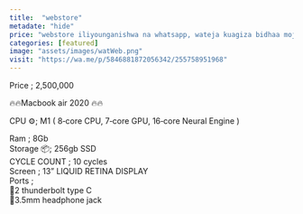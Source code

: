 ```yaml
---
title:  "webstore"
metadate: "hide"
price: "webstore iliyounganishwa na whatsapp, wateja kuagiza bidhaa moja kwa moja kutoka kwa webstore yako kupitia whatsap yako"
categories: [featured]
image: "assets/images/watWeb.png"
visit: "https://wa.me/p/5846881872056342/255758951968"
---
```


Price ; 2,500,000

🔥🔥Macbook air 2020 🔥🔥

CPU ⚙️; M1 ( 8‑core CPU, 7‑core GPU, 16‑core Neural Engine ) 

Ram ; 8Gb   
Storage 📦; 256gb SSD   
CYCLE COUNT ; 10 cycles   
Screen ; 13” LIQUID RETINA DISPLAY   
Ports ;   
📍2 thunderbolt type C   
📍3.5mm headphone jack  


